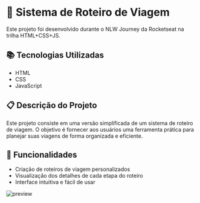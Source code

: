 # 🚀 Sistema de Roteiro de Viagem

Este projeto foi desenvolvido durante o NLW Journey da Rocketseat na trilha HTML+CSS+JS.

## 📚 Tecnologias Utilizadas
- HTML
- CSS
- JavaScript

## 📋 Descrição do Projeto
Este projeto consiste em uma versão simplificada de um sistema de roteiro de viagem. O objetivo é fornecer aos usuários uma ferramenta prática para planejar suas viagens de forma organizada e eficiente.

## 🚀 Funcionalidades
- Criação de roteiros de viagem personalizados
- Visualização dos detalhes de cada etapa do roteiro
- Interface intuitiva e fácil de usar

![preview](https://github.com/user-attachments/assets/05fa827c-5d49-4d17-8dbf-7427aea73ec3)

